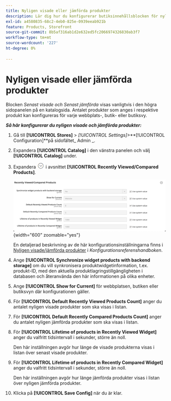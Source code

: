 ```yaml
---
title: Nyligen visade eller jämförda produkter
description: Lär dig hur du konfigurerar butiksinnehållsblocken för nyligen visade och jämförda produkter.
exl-id: a4580835-68c2-4eb0-825e-0939eeab921b
feature: Products, Storefront
source-git-commit: 8b5af316ab1d2e632ed5fc2066974326830ab3f7
workflow-type: tm+mt
source-wordcount: '227'
ht-degree: 0%

---
```


# Nyligen visade eller jämförda produkter

Blocken _Senast visade och Senast jämförda_ visas vanligtvis i den högra sidopanelen på en katalogsida. Antalet produkter som anges i respektive produkt kan konfigureras för varje webbplats-, butik- eller butiksvy.

**_Så här konfigurerar du nyligen visade och jämförda produkter:_**

1. Gå till **[!UICONTROL Stores]** > _[!UICONTROL Settings]_>**[!UICONTROL Configuration]**på sidofältet_ Admin _.

1. Expandera **[!UICONTROL Catalog]** i den vänstra panelen och välj **[!UICONTROL Catalog]** under.

1. Expandera ![Expansionsväljaren](../assets/icon-display-expand.png) i avsnittet **[!UICONTROL Recently Viewed/Compared Products]**.

   ![Katalogkonfiguration - nyligen visade/jämförda produkter](../configuration-reference/catalog/assets/catalog-recently-viewed-and-compared-products.png){width="600" zoomable="yes"}

   En detaljerad beskrivning av de här konfigurationsinställningarna finns i [Nyligen visade/jämförda produkter](../configuration-reference/catalog/catalog.md#recently-viewedcompared-products) i _Konfigurationsreferenshandboken_.

1. Ange **[!UICONTROL Synchronize widget products with backend storage]** om du vill synkronisera produktwidgetinformation, t.ex. produkt-ID, med den aktuella produktlagringstillgängligheten i databasen och återanvända den här informationen på olika enheter.

1. Ange **[!UICONTROL Show for Current]** för webbplatsen, butiken eller butiksvyn där konfigurationen gäller.

1. För **[!UICONTROL Default Recently Viewed Products Count]** anger du antalet nyligen visade produkter som ska visas i listan.

1. För **[!UICONTROL Default Recently Compared Products Count]** anger du antalet nyligen jämförda produkter som ska visas i listan.

1. För **[!UICONTROL Lifetime of products in Recently Viewed Widget]** anger du valfritt tidsintervall i sekunder, större än noll.

   Den här inställningen avgör hur länge de visade produkterna visas i listan över senast visade produkter.

1. För **[!UICONTROL Lifetime of products in Recently Compared Widget]** anger du valfritt tidsintervall i sekunder, större än noll.

   Den här inställningen avgör hur länge jämförda produkter visas i listan över nyligen jämförda produkter.

1. Klicka på **[!UICONTROL Save Config]** när du är klar.
